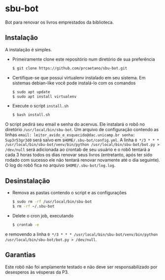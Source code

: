 # sbu-bot
Bot para renovar os livros emprestados da biblioteca.

## Instalação
A instalação é simples.

* Primeiramente clone este repositório num diretório de sua preferência
    ```bash
    $ git clone https://github.com/prcaetano/sbu-bot.git
    ```

* Certifique-se que possui virtualenv instalado em seu sistema. Em sistemas debian-like você pode instalá-lo com os comandos
    ```bash
    $ sudo apt update
    $ sudo apt install virtualenv
    ```

* Execute o script `install.sh`
    ```bash
    $ bash install.sh
    ```

O script pedirá seu email e senha do acervus. Ele instalará o robô no diretório `/usr/local/bin/sbu-bot`.
Um arquivo de configuração contendo as linhas
    ```
    email: leitor_avido_e_esquecido@dac.unicamp.br
    senha: 5up3r53gr3d0
    ```
será salvo em `$HOME/.sbu-bot/config.yml`. A linha `0 */3 * * * /usr/local/bin/sbu-bot/venv/bin/python /usr/local/bin/sbu-bot/bot.py > /dev/null` será adicionada ao crontab de seu usuário e o robô tentará a cada 3 horas todos os dias renovar seus livros (entretanto, após ter sido rodado com sucesso ele não tentará renovar novamente até o dia seguinte). O log do robô fica no arquivo `$HOME/.sbu-bot/log.log`.

## Desinstalação

* Remova as pastas contendo o script e as configurações
    ```bash
    $ sudo rm -rf /usr/local/bin/sbu-bot
    $ rm -rf ~/.sbu-bot
    ```

* Delete o cron job, executando
    ```bash
    $ crontab -e
    ```
e removendo a linha `0 */3 * * * /usr/local/bin/sbu-bot/venv/bin/python /usr/local/bin/sbu-bot/bot.py > /dev/null`.

## Garantias
Este robô não foi amplamente testado e não deve ser responsabilizado por desesperos às vésperas da P3.
